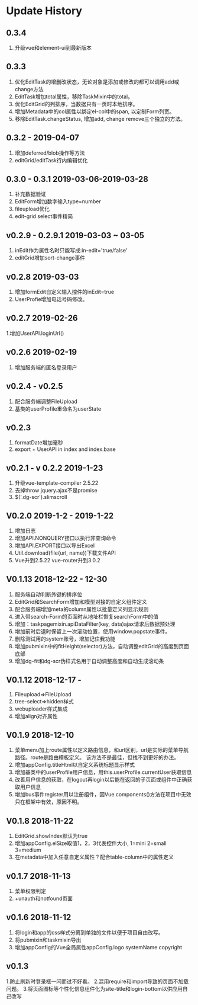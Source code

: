 # Update History

## 0.3.4

1. 升级vue和element-ui到最新版本

## 0.3.3

1. 优化EditTask的增删改状态，无论对象是添加或修改的都可以调用add或change方法
2. EditTask增加total属性，移除TaskMixin中的total。
3. 优化EditGrid的列排序，当数据只有一页时本地排序。
4. 增加Metadata中的col属性以绑定el-col中的span, 以定制Form列宽。
5. 移除EditTask.changeStatus, 增加add, change remove三个独立的方法。

## 0.3.2 - 2019-04-07

1. 增加deferred/blob操作等方法
2. editGrid/editTask行内编辑优化

## 0.3.0 - 0.3.1 2019-03-06-2019-03-28

1. 补充数据验证
2. EditForm增加数字输入type=number
3. fileupload优化
4. edit-grid select事件精简

## v0.2.9 - 0.2.9.1 2019-03-03 ~ 03-05

1. inEdit作为属性名时只能写成:in-edit='true/false'
2. editGrid增加sort-change事件

## v0.2.8 2019-03-03

1. 增加formEdit自定义输入控件的inEdit=true
2. UserProfie增加电话号码修改。

## v0.2.7 2019-02-26

1.增加UserAPI.loginUrl()

## v0.2.6 2019-02-19

1. 增加服务端的匿名登录用户

## v0.2.4 - v0.2.5

1. 配合服务端调整FileUpload
2. 基类的userProfile重命名为userState

## v0.2.3

1. formatDate增加毫秒
2. export + UserAPI in index and index.base

## v0.2.1 - v 0.2.2 2019-1-23

1. 升级vue-template-compiler 2.5.22
2. 去掉throw jquery.ajax不是promise
3. $('.dg-scr').slimscroll

## V0.2.0 2019-1-2 - 2019-1-22

1. 增加日志
2. 增加API.NONQUERY接口以执行非查询命令
3. 增加API.EXPORT接口以导出Excel
4. Util.download(file{url, name})下载文件API
5. Vue升到2.5.22 vue-router升到3.0.2

## V0.1.13 2018-12-22 - 12-30

1. 服务端自动判断外键的排序位
2. EditGrid和SearchForm增加和模型对接的自定义组件定义
3. 配合服务端增加meta的column属性以批量定义列显示规则
4. 进入带search-Form的页面时从地址栏恢复searchForm中的值
5. 增加：taskpagemixin.apiDataFilter(key, data)ajax请求后数据预处理
6. 增加前时后退时保留上一次滚动位置，使用window.popstate事件。
7. 删除测试用的system账号，增加记住我功能
8. 增加pubmixin中的fitHeight(selector)方法，自动调整editGrid的高度到页面底部
9. 增加dg-fit和dg-scr伪样式名用于自动调整高度和自动生成滚动条

## V0.1.12 2018-12-17 -

1. Fileupload=>FileUpload
2. tree-select=>hidden样式
3. webuploader样式集成
4. 增加align对齐属性

## V0.1.9 2018-12-10

1. 菜单menu加上route属性以定义路由信息，和url区别，url是实际的菜单导航路径。route是路由模板定义。
   该方法不是最佳，但找不到更好的办法。
2. 增加appConfig.titleHtml以自定义系统标题显示样式
3. 增加基类中的userProfile用户信息，用this.userProfile.currentUser获取信息
4. 改善用户信息的获取，在logout再login以后能在返回的子页面或组件中正确获取用户信息
5. 增加bus事件register用以注册组件，因Vue.components()方法在项目中无效只在框架中有效，原因不明。

## V0.1.8 2018-11-22

1. EditGrid.showIndex默认为true
2. 增加appConfig.elSize取值1，2，3代表控件大小, 1=mini 2=small 3=medium
3. 在metadata中加入任意自定义属性？配合table-column中的属性定义

## v0.1.7  2018-11-13

1. 菜单权限判定
2. +unauth和notfound页面

## v0.1.6  2018-11-12

1. 将login和app的css样式分离到单独的文件以便于项目自由改写。
2. 将pubmixin和taskmixin导出
3. 增加appConfig的Vue全局属性appConfig.logo systemName copyright

## v0.1.3

1.防止刷新时登录框一闪而过不好看。
2.混用require和import导致的页面不加载问题。
3.将页面图标等个性化信息组件化为site-title和login-bottom以供应用自己改写